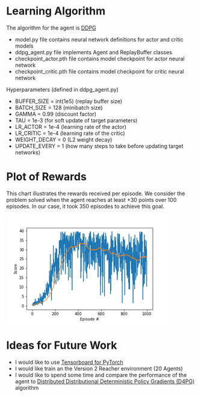 # Learning Algorithm

The algorithm for the agent is [DDPG](https://arxiv.org/pdf/1509.02971.pdf)

* model.py file contains neural network definitions for actor and critic models
* ddpg_agent.py file implements Agent and ReplayBuffer classes
* checkpoint_actor.pth file contains model checkpoint for actor neural network
* checkpoint_critic.pth file contains model checkpoint for critic neural network

Hyperparameters (defined in ddpg_agent.py)

* BUFFER_SIZE = int(1e5)  (replay buffer size)
* BATCH_SIZE = 128        (minibatch size)
* GAMMA = 0.99            (discount factor)
* TAU = 1e-3              (for soft update of target parameters)
* LR_ACTOR = 1e-4         (learning rate of the actor)
* LR_CRITIC = 1e-4        (learning rate of the critic)
* WEIGHT_DECAY = 0        (L2 weight decay)
* UPDATE_EVERY = 1        (how many steps to take before updating target networks)


# Plot of Rewards

This chart illustrates the rewards received per episode. We consider the problem solved when the agent reaches at least +30 points over 100 episodes. In our case, it took 350 episodes to achieve this goal.

![Rewards per episode](rewards_per_episode.png)

# Ideas for Future Work

* I would like to use [Tensorboard for PyTorch](https://github.com/lanpa/tensorboardX)
* I would like train an the Version 2 Reacher environment (20 Agents)
* I would like to spend some time and compare the performance of the agent to [Distributed Distributional Deterministic Policy Gradients (D4PG)](https://openreview.net/forum?id=SyZipzbCb) algorithm
